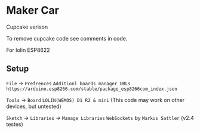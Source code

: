# Maker Car
Cupcake verison

To remove cupcake code see comments in code.

For lolin ESP8622

## Setup

`File` -> `Prefrences` 
`Additionl boards manager URLs`
`https://arduino.esp8266.com/stable/package_esp8266com_index.json`


`Tools` -> `Board`
`LOLIN(WEMOS) D1 R2 & mini`
(This code may work on other devices, but untested)


`Sketch` -> `Libraries` -> `Manage Libraries`
`WebSockets` by `Markus Sattler`
(v2.4 testes)